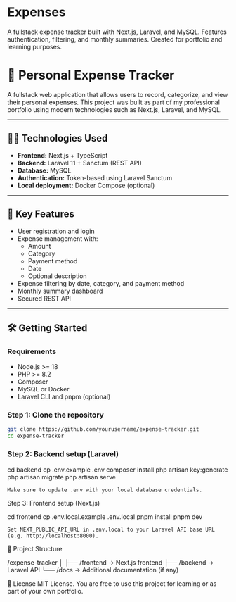 # Expenses
A fullstack expense tracker built with Next.js, Laravel, and MySQL. Features authentication, filtering, and monthly summaries. Created for portfolio and learning purposes.

# 💸 Personal Expense Tracker

A fullstack web application that allows users to record, categorize, and view their personal expenses. This project was built as part of my professional portfolio using modern technologies such as Next.js, Laravel, and MySQL.

---

## 🧑‍💻 Technologies Used

- **Frontend:** Next.js + TypeScript
- **Backend:** Laravel 11 + Sanctum (REST API)
- **Database:** MySQL
- **Authentication:** Token-based using Laravel Sanctum
- **Local deployment:** Docker Compose (optional)

---

## 🚀 Key Features

- User registration and login
- Expense management with:
  - Amount
  - Category
  - Payment method
  - Date
  - Optional description
- Expense filtering by date, category, and payment method
- Monthly summary dashboard
- Secured REST API

---

## 🛠️ Getting Started

### Requirements

- Node.js >= 18
- PHP >= 8.2
- Composer
- MySQL or Docker
- Laravel CLI and pnpm (optional)

### Step 1: Clone the repository

```bash
git clone https://github.com/yourusername/expense-tracker.git
cd expense-tracker
```

### Step 2: Backend setup (Laravel)

cd backend
cp .env.example .env
composer install
php artisan key:generate
php artisan migrate
php artisan serve


``` Make sure to update .env with your local database credentials. ```

Step 3: Frontend setup (Next.js)

cd frontend
cp .env.local.example .env.local
pnpm install
pnpm dev

``` Set NEXT_PUBLIC_API_URL in .env.local to your Laravel API base URL (e.g. http://localhost:8000). ```

📁 Project Structure

/expense-tracker
│
├── /frontend      → Next.js frontend
├── /backend       → Laravel API
└── /docs          → Additional documentation (if any)

📜 License
MIT License. You are free to use this project for learning or as part of your own portfolio.



